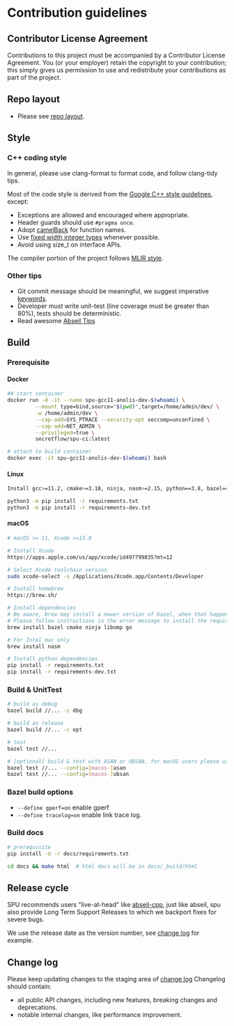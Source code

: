 # Contribution guidelines

## Contributor License Agreement

Contributions to this project must be accompanied by a Contributor License
Agreement. You (or your employer) retain the copyright to your contribution;
this simply gives us permission to use and redistribute your contributions as
part of the project.

## Repo layout

- Please see [repo layout](REPO_LAYOUT.md).

## Style

### C++ coding style

In general, please use clang-format to format code, and follow clang-tidy tips.

Most of the code style is derived from the
[Google C++ style guidelines](https://google.github.io/styleguide/cppguide.html), except:

- Exceptions are allowed and encouraged where appropriate.
- Header guards should use `#pragma once`.
- Adopt [camelBack](https://llvm.org/docs/Proposals/VariableNames.html#variable-names-coding-standard-options)
    for function names.
- Use [fixed width integer types](https://en.cppreference.com/w/cpp/types/integer) whenever possible.
- Avoid using size_t on interface APIs.

The compiler portion of the project follows [MLIR style](https://mlir.llvm.org/getting_started/DeveloperGuide/#style-guide).

### Other tips

- Git commit message should be meaningful, we suggest imperative [keywords](https://github.com/joelparkerhenderson/git_commit_message#summary-keywords).
- Developer must write unit-test (line coverage must be greater than 80%), tests should be deterministic.
- Read awesome [Abseil Tips](https://abseil.io/tips/)

## Build

### Prerequisite


#### Docker

```sh
## start container
docker run -d -it --name spu-gcc11-anolis-dev-$(whoami) \
         --mount type=bind,source="$(pwd)",target=/home/admin/dev/ \
         -w /home/admin/dev \
         --cap-add=SYS_PTRACE --security-opt seccomp=unconfined \
         --cap-add=NET_ADMIN \
         --privileged=true \
         secretflow/spu-ci:latest

# attach to build container
docker exec -it spu-gcc11-anolis-dev-$(whoami) bash
```

#### Linux

```sh
Install gcc>=11.2, cmake>=3.18, ninja, nasm>=2.15, python==3.8, bazel==5.4.1, golang

python3 -m pip install -r requirements.txt
python3 -m pip install -r requirements-dev.txt
```

#### macOS

```sh
# macOS >= 11, Xcode >=13.0

# Install Xcode
https://apps.apple.com/us/app/xcode/id497799835?mt=12

# Select Xcode toolchain version
sudo xcode-select -s /Applications/Xcode.app/Contents/Developer

# Install homebrew
https://brew.sh/

# Install dependencies
# Be aware, brew may install a newer version of bazel, when that happens bazel will give an error message during build.
# Please follow instructions in the error message to install the required version
brew install bazel cmake ninja libomp go

# For Intel mac only
brew install nasm

# Install python dependencies
pip install -r requirements.txt
pip install -r requirements-dev.txt
```

### Build & UnitTest




``` sh
# build as debug
bazel build //... -c dbg

# build as release
bazel build //... -c opt

# test
bazel test //...

# [optional] build & test with ASAN or UBSAN, for macOS users please use configs with macOS prefix
bazel test //... --config=[macos-]asan
bazel test //... --config=[macos-]ubsan
```

### Bazel build options

- `--define gperf=on` enable gperf
- `--define tracelog=on` enable link trace log.

### Build docs

```sh
# prerequisite
pip install -U -r docs/requirements.txt

cd docs && make html  # html docs will be in docs/_build/html
```

## Release cycle

SPU recommends users "live-at-head" like [abseil-cpp](https://github.com/abseil/abseil-cpp),
just like abseil, spu also provide Long Term Support Releases to which we backport fixes for severe bugs.

We use the release date as the version number, see [change log](CHANGELOG.md) for example.

## Change log

Please keep updating changes to the staging area of [change log](CHANGELOG.md)
Changelog should contain:

- all public API changes, including new features, breaking changes and deprecations.
- notable internal changes, like performance improvement.
